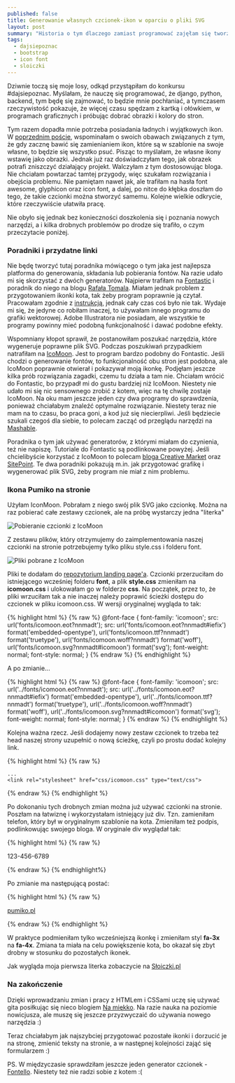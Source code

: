 ```yaml
---
published: false
title: Generowanie własnych czcionek-ikon w oparciu o pliki SVG
layout: post
summary: "Historia o tym dlaczego zamiast programować zajęłam się tworzeniem icon fonts. Na jakie narzędzia warto zwrócić uwagę, krótki tutorial i zestaw artykułów, z którymi warto się zapoznać. Moja pierwsza &quot;literka&quot; i użycie czcionki na stronie Słoiczków. W tekście znajdziecie nawet kawałek kodu ;)"
tags: 
  - dajsiepoznac
  - bootstrap
  - icon font
  - sloiczki
---
```


Dziwnie toczą się moje losy, odkąd przystąpiłam do konkursu #dajsiepoznac. Myślałam, że nauczę się programować, że django, python, backend, tym będę się zajmować, to będzie mnie pochłaniać, a tymczasem rzeczywistość pokazuje, że więcej czasu spędzam z kartką i ołówkiem, w programach graficznych i próbując dobrać obrazki i kolory do stron.

Tym razem dopadła mnie potrzeba posiadania ładnych i wyjątkowych ikon. W [poprzednim poście](http://pumiko.pl/2016/03/15/landing-page-poczatki.html), wspominałam o swoich obawach związanych z tym, że gdy zacznę bawić się zamienianiem ikon, które są w szablonie na swoje własne, to będzie się wszystko psuć. Pisząc to myślałam, że własne ikony wstawię jako obrazki. Jednak już raz doświadczyłam tego, jak obrazek potrafi zniszczyć działający projekt. Walczyłam z tym dostosowując bloga. Nie chciałam powtarzać tamtej przygody, więc szukałam rozwiązania i obejścia problemu. Nie pamiętam nawet jak, ale trafiłam na hasła font awesome, glyphicon oraz icon font, a dalej, po nitce do kłębka doszłam do tego, że takie czcionki można stworzyć samemu. Kolejne wielkie odkrycie, które rzeczywiście ułatwiła pracę. 

Nie obyło się jednak bez konieczności doszkolenia się i poznania nowych narzędzi, a i kilka drobnych problemów po drodze się trafiło, o czym przeczytacie poniżej.   

### Poradniki i przydatne linki

Nie będę tworzyć tutaj poradnika mówiącego o tym jaka jest najlepsza platforma do generowania, składania lub pobierania fontów. Na razie udało mi się skorzystać z dwóch generatorów. Najpierw trafiłam na [Fontastic](http://app.fontastic.me/#select/sfjYyA4L3JejdzsTWxdwxc) i poradnik do niego na blogu [Rafała Tomala](http://rafaltomal.com/how-to-create-and-use-your-own-icon-fonts/). Miałam jednak problem z przygotowaniem ikonki kota, tak żeby program poprawnie ją czytał. Pracowałam zgodnie z [instrukcją](http://fontastic.me/faq), jednak cały czas coś było nie tak. Wydaje mi się, że jedyne co robiłam inaczej, to używałam innego programu do grafiki wektorowej. Adobe Illustratora nie posiadam, ale wszystkie te programy powinny mieć podobną funkcjonalność i dawać podobne efekty. 

Wspomniany kłopot sprawił, że postanowiłam poszukać narzędzia, które wygeneruje poprawne plik SVG. Podczas poszukiwań przypadkiem natrafiłam na [IcoMoon](https://icomoon.io/app/). Jest to program bardzo podobny do Fontastic. Jeśli chodzi o generowanie fontów, to funkcjonalność obu stron jest podobna, ale IcoMoon poprawnie otwierał i pokazywał moją ikonkę. Podjęłam jeszcze kilka prób rozwiązania zagadki, czemu tu działa a tam nie. Chciałam wrócić do Fontastic, bo przypadł mi do gustu bardziej niż IcoMoon. Niestety nie udało mi się nic sensownego zrobić z kotem, więc na tę chwilę zostaje IcoMoon. Na oku mam jeszcze jeden czy dwa programy do sprawdzenia, ponieważ chciałabym znaleźć optymalne rozwiązanie. Niestety teraz nie mam na to czasu, bo praca goni, a kod już się niecierpliwi. Jeśli będziecie szukali czegoś dla siebie, to polecam zacząć od przeglądu narzędzi na [Mashable]( http://mashable.com/2014/01/14/icon-font-generators/#m823O3ENGZqu). 

Poradnika o tym jak używać generatorów, z którymi miałam do czynienia, też nie napiszę. Tutoriale do Fontastic są podlinkowane powyżej. Jeśli chcielibyście korzystać z IcoMoon to polecam [bloga Creative Market](creativemarket.com/blog/2015/04/03/how-to-create-a-simple-icon-font) oraz [SitePoint](http://www.sitepoint.com/create-an-icon-font-illustrator-icomoon/). Te dwa poradniki pokazują m.in. jak przygotować grafikę i wygenerować plik SVG, żeby program nie miał z nim problemu.

### Ikona Pumiko na stronie

Użyłam IconMoon. Pobrałam z niego swój plik SVG jako czcionkę. Można na raz pobierać całe zestawy czcionek, ale na próbę wystarczy jedna "literka" 

<img class="ctr" src=" " alt="Pobieranie czcionki z IcoMoon">

Z zestawu plików, który otrzymujemy do zaimplementowania naszej czcionki na stronie potrzebujemy tylko pliku style.css i folderu font.

<img class="ctr" src=" " alt="Pliki pobrane z IcoMoon">

Pliki te dodałam do [repozytorium landing page'a](https://github.com/pumiko/SloiczkiLanding). Czcionki przerzuciłam do istniejącego wcześniej folderu __font__, a plik __style.css__ zmieniłam na __icomoon.css__ i ulokowałam go w folderze __css__. Na początek, przez to, że pliki wrzuciłam tak a nie inaczej należy poprawić ścieżki dostępu do czcionek w pliku icomoon.css. W wersji oryginalnej wygląda to tak:

{% highlight html %}
{% raw %}
@font-face {
  font-family: 'icomoon';
  src:    url('fonts/icomoon.eot?nnmadt');
  src:    url('fonts/icomoon.eot?nnmadt#iefix') format('embedded-opentype'),
    url('fonts/icomoon.ttf?nnmadt') format('truetype'),
    url('fonts/icomoon.woff?nnmadt') format('woff'),
    url('fonts/icomoon.svg?nnmadt#icomoon') format('svg');
  font-weight: normal;
  font-style: normal;
}
{% endraw %}
{% endhighlight %}

A po zmianie...

{% highlight html %}
{% raw %}
@font-face {
  font-family: 'icomoon';
  src:    url('../fonts/icomoon.eot?nnmadt');
  src:    url('../fonts/icomoon.eot?nnmadt#iefix') format('embedded-opentype'),
    url('../fonts/icomoon.ttf?nnmadt') format('truetype'),
    url('../fonts/icomoon.woff?nnmadt') format('woff'),
    url('../fonts/icomoon.svg?nnmadt#icomoon') format('svg');
  font-weight: normal;
  font-style: normal;
}
{% endraw %}
{% endhighlight %}

Kolejna ważna rzecz. Jeśli dodajemy nowy zestaw czcionek to trzeba też head naszej strony uzupełnić o nową ścieżkę, czyli po prostu dodać kolejny link.

{% highlight html %}
{% raw %}
 <!-- Custom Fonts -->
	...
	<link rel="stylesheet" href="css/icomoon.css" type="text/css">
{% endraw %}
{% endhighlight %}

Po dokonaniu tych drobnych zmian można już używać czcionki na stronie. Poszłam na łatwiznę i wykorzystałam istniejący już div. Tzn. zamieniłam telefon, który był w oryginalnym szablonie na kota. Zmieniłam też podpis, podlinkowując swojego bloga.
W oryginale div wyglądał tak:

{% highlight html %}
{% raw %}
  <div class="col-lg-4 col-lg-offset-2 text-center">
    <i class="fa fa-phone fa-3x wow bounceIn"></i>
    <p>123-456-6789</p>
  </div>
{% endraw %}
{% endhighlight%}

Po zmianie ma następującą postać: 

{% highlight html %}
{% raw %}
  <div class="col-lg-4 col-lg-offset-2 text-center">
    <i class="icon-pumiko fa-4x wow bounceIn"></i>
    <p><a href="http://pumiko.pl">pumiko.pl</a></p>
  </div>
{% endraw %}
{% endhighlight %}

W praktyce podmieniłam tylko wcześniejszą ikonkę i zmieniłam styl __fa-3x__ na __fa-4x__. Zmiana ta miała na celu powiększenie kota, bo okazał się zbyt drobny w stosunku do pozostałych ikonek.

Jak wygląda moja pierwsza literka zobaczycie na [Słoiczki.pl](http://xn--soiczki-njb.pl/)

### Na zakończenie

Dzięki wprowadzaniu zmian i pracy z HTMLem i CSSami uczę się używać gita posiłkując się nieco blogiem [Na miękko](http://namiekko.pl/2016/03/05/no-i-git-kontrola-wersji-sluzy-nie-tylko-programistom/). Na razie nauka na poziomie nowicjusza, ale muszę się jeszcze przyzwyczaić do używania nowego narzędzia :)  

Teraz chciałabym jak najszybciej przygotować pozostałe ikonki i dorzucić je na stronę, zmienić teksty na stronie, a w następnej kolejności zająć się formularzem :) 


PS. W międzyczasie sprawdziłam jeszcze jeden generator czcionek - [Fontello](http://fontello.com/). Niestety też nie radzi sobie z kotem :( 
